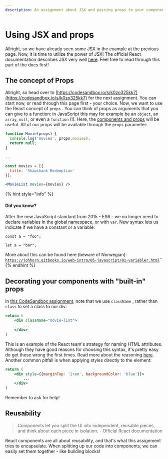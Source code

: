 ```yaml
---
description: An assignment about JSX and passing props to your components!
---
```


# Using JSX and props

Allright, so we have already seen some JSX in the example at the previous page. Now, it is time to utilize the power of JSX! The official React documentation describes JSX very well [here](https://reactjs.org/docs/introducing-jsx.html). Feel free to read through this part of the docs first! 

## The concept of Props

Allright, so head over to [https://codesandbox.io/s/k0zo325kk7](https://codesandbox.io/s/k0zo325kk7) for the next assignment. You can start now, or read through this page first - your choice. Now, we want to use the React concept of `props` . You can think of props as arguments that you can give to a function: in JavaScript this may for example be an `object`, an `array`, `null`, or even a `function` \(!\). Here, the [components and props](https://reactjs.org/docs/components-and-props.html) will be useful. All of our props will be available through the `props` parameter: 

```jsx
function Movie(props) {
  console.log('movies', props.movies);
  return null;
}

...

const movies = [{
  title: 'Shawshank Redemption'
}];

<MovieList movies={movies} />
```

{% hint style="info" %}
#### Did you know? 

After the new JavaScript standard from 2015 - ES6 - we no longer need to declare variables in the global namespace, or with `var`.  New syntax lets us indicate if we have a constant or a variable:  
  
`const a = "foo";`

`let a = "bar";`

More about this can be found here \(beware of Norwegian\): [`https://johhorn.gitbooks.io/web-intro/05-javascript/01-variabler.html`](https://johhorn.gitbooks.io/web-intro/05-javascript/01-variabler.html)\`\`
{% endhint %}

## Decorating your components with "built-in" props

In [this CodeSandbox assignment](https://codesandbox.io/s/k0zo325kk7), note that we use `className` , rather than `class` to set a class to our div:

```jsx
return (
    <div className="movie-list">
        ...
    </div>
)
```

This is an example of the React team's strategy for naming HTML attributes. Although they have good reasons for choosing this syntax, it's pretty easy do get these wrong the first times. Read more about the reasoning [here](https://reactjs.org/docs/dom-elements.html#classname). Another common pitfall is when applying styles directly to the element: 

```jsx
return (
    <div style={{marginTop: '2rem', backgroundColor: 'blue'}}>
        ...
    </div>
)
```

Remember to ask for help!

## Reusability

> Components let you split the UI into independent, reusable pieces, and think about each piece in isolation. - Official React documentation

React components are all about reusability, and that's what this assignment tries to encapsulate. When splitting up our code into components, we can easily set them together - like building blocks!  

